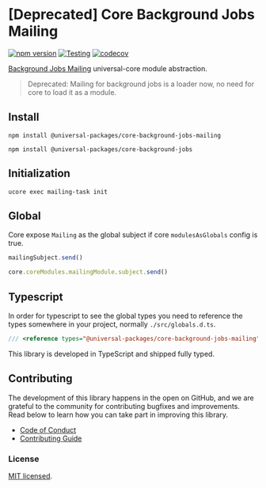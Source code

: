 # [Deprecated] Core Background Jobs Mailing

[![npm version](https://badge.fury.io/js/@universal-packages%2Fcore-background-jobs-mailing.svg)](https://www.npmjs.com/package/@universal-packages/core-background-jobs-mailing)
[![Testing](https://github.com/universal-packages/universal-core-background-jobs-mailing/actions/workflows/testing.yml/badge.svg)](https://github.com/universal-packages/universal-core-background-jobs-mailing/actions/workflows/testing.yml)
[![codecov](https://codecov.io/gh/universal-packages/universal-core-background-jobs-mailing/branch/main/graph/badge.svg?token=CXPJSN8IGL)](https://codecov.io/gh/universal-packages/universal-core-background-jobs-mailing)

[Background Jobs Mailing](https://github.com/universal-packages/universal-background-jobs-mailing) universal-core module abstraction.

> Deprecated: Mailing for background jobs is a loader now, no need for core to load it as a module. 

## Install

```shell
npm install @universal-packages/core-background-jobs-mailing

npm install @universal-packages/core-background-jobs
```

## Initialization

```shell
ucore exec mailing-task init
```
## Global

Core expose `Mailing` as the global subject if core `modulesAsGlobals` config is true.

```js
mailingSubject.send()
```

```js
core.coreModules.mailingModule.subject.send()
```

## Typescript

In order for typescript to see the global types you need to reference the types somewhere in your project, normally `./src/globals.d.ts`.

```ts
/// <reference types="@universal-packages/core-background-jobs-mailing" />
```

This library is developed in TypeScript and shipped fully typed.
## Contributing

The development of this library happens in the open on GitHub, and we are grateful to the community for contributing bugfixes and improvements. Read below to learn how you can take part in improving this library.

- [Code of Conduct](./CODE_OF_CONDUCT.md)
- [Contributing Guide](./CONTRIBUTING.md)

### License

[MIT licensed](./LICENSE).
